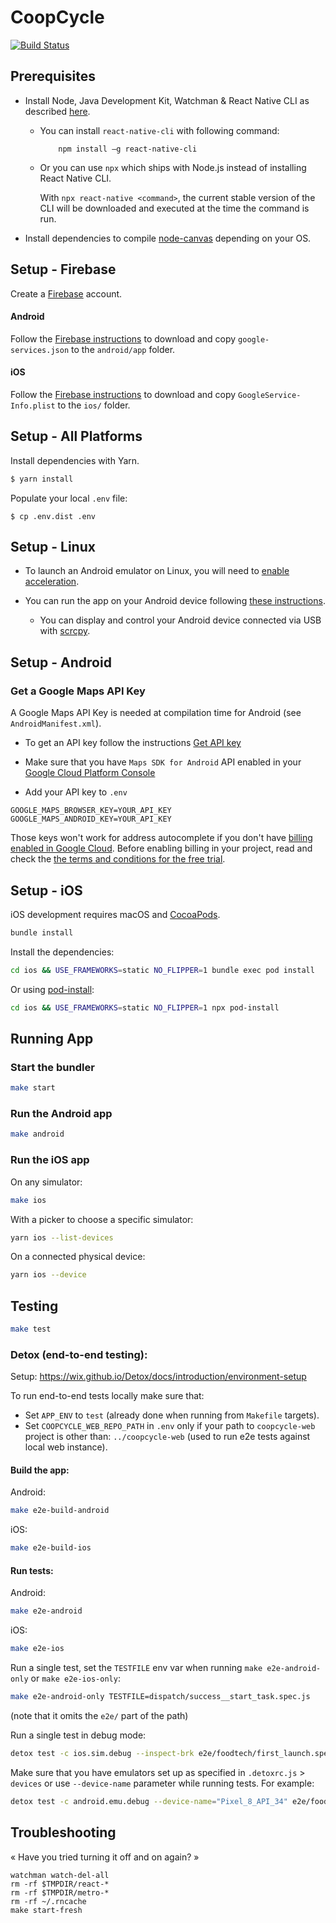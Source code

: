 CoopCycle
=========

[![Build Status](https://github.com/coopcycle/coopcycle-app/workflows/Build/badge.svg)](https://github.com/coopcycle/coopcycle-app/actions)

Prerequisites
-------------

* Install Node, Java Development Kit, Watchman & React Native CLI as described [here](https://reactnative.dev/docs/environment-setup).

    * You can install `react-native-cli` with following command:
        ```
            npm install –g react-native-cli
        ```

    * Or you can use `npx` which ships with Node.js instead of installing React Native CLI.

        With `npx react-native <command>`, the current stable version of the CLI will be downloaded and executed at the time the command is run.

* Install dependencies to compile [node-canvas](https://github.com/Automattic/node-canvas#compiling) depending on your OS.


Setup - Firebase
-------------

Create a [Firebase](https://firebase.google.com/) account.

#### Android
Follow the [Firebase instructions](https://firebase.google.com/docs/android/setup) to download and copy `google-services.json` to the `android/app` folder.

#### iOS
Follow the [Firebase instructions](https://firebase.google.com/docs/ios/setup) to download and copy `GoogleService-Info.plist` to the `ios/` folder.

Setup - All Platforms
---------------------

Install dependencies with Yarn.

```sh
$ yarn install
```

Populate your local `.env` file:
```
$ cp .env.dist .env
```

Setup - Linux
-------------

* To launch an Android emulator on Linux, you will need to [enable acceleration](https://developer.android.com/studio/run/emulator-acceleration).

* You can run the app on your Android device following [these instructions](https://reactnative.dev/docs/running-on-device).
    * You can display and control your Android device connected via USB with [scrcpy](https://github.com/Genymobile/scrcpy).

Setup - Android
---------------

### Get a Google Maps API Key

A Google Maps API Key is needed at compilation time for Android (see `AndroidManifest.xml`).

* To get an API key follow the instructions [Get API key](https://developers.google.com/maps/documentation/android-sdk/get-api-key)

* Make sure that you have `Maps SDK for Android` API enabled in your [Google Cloud Platform Console](https://console.cloud.google.com/google/maps-apis)

* Add your API key to `.env`

```
GOOGLE_MAPS_BROWSER_KEY=YOUR_API_KEY
GOOGLE_MAPS_ANDROID_KEY=YOUR_API_KEY
```

Those keys won't work for address autocomplete if you don't have [billing enabled in Google Cloud](https://cloud.google.com/billing/docs/how-to/manage-billing-account). Before enabling billing in your project, read and check the [the terms and conditions for the free trial](https://cloud.google.com/terms/free-trial/).

Setup - iOS
-----------

iOS development requires macOS and [CocoaPods](https://cocoapods.org/).

```sh
bundle install
```

Install the dependencies:

```sh
cd ios && USE_FRAMEWORKS=static NO_FLIPPER=1 bundle exec pod install
```

Or using [pod-install](https://www.npmjs.com/package/pod-install):

```sh
cd ios && USE_FRAMEWORKS=static NO_FLIPPER=1 npx pod-install
```

Running App
-------

### Start the bundler

```sh
make start
```

### Run the Android app

```sh
make android
```

### Run the iOS app

On any simulator:

```sh
make ios
```

With a picker to choose a specific simulator:

```sh
yarn ios --list-devices
```

On a connected physical device:

```sh
yarn ios --device
```

Testing
-------

```sh
make test
```

### Detox (end-to-end testing):

Setup: https://wix.github.io/Detox/docs/introduction/environment-setup

To run end-to-end tests locally make sure that:
* Set `APP_ENV` to `test` (already done when running from `Makefile` targets).
* Set `COOPCYCLE_WEB_REPO_PATH` in `.env` only if your path to `coopcycle-web` project is other than: `../coopcycle-web` (used to run e2e tests against local web instance).

#### Build the app:

Android:

```sh
make e2e-build-android
```

iOS:

```sh
make e2e-build-ios
```

#### Run tests:

Android:

```sh
make e2e-android
```

iOS:

```sh
make e2e-ios
```

Run a single test, set the `TESTFILE` env var when running `make e2e-android-only` or `make e2e-ios-only`:

```sh
make e2e-android-only TESTFILE=dispatch/success__start_task.spec.js
```
(note that it omits the `e2e/` part of the path)

Run a single test in debug mode:

```sh
detox test -c ios.sim.debug --inspect-brk e2e/foodtech/first_launch.spec.js
```

Make sure that you have emulators set up as specified in `.detoxrc.js` > `devices`
or use `--device-name` parameter while running tests. For example:

```sh
detox test -c android.emu.debug --device-name="Pixel_8_API_34" e2e/foodtech/first_launch.spec.js
```

Troubleshooting
---------------

« Have you tried turning it off and on again? »

```
watchman watch-del-all
rm -rf $TMPDIR/react-*
rm -rf $TMPDIR/metro-*
rm -rf ~/.rncache
make start-fresh
```
